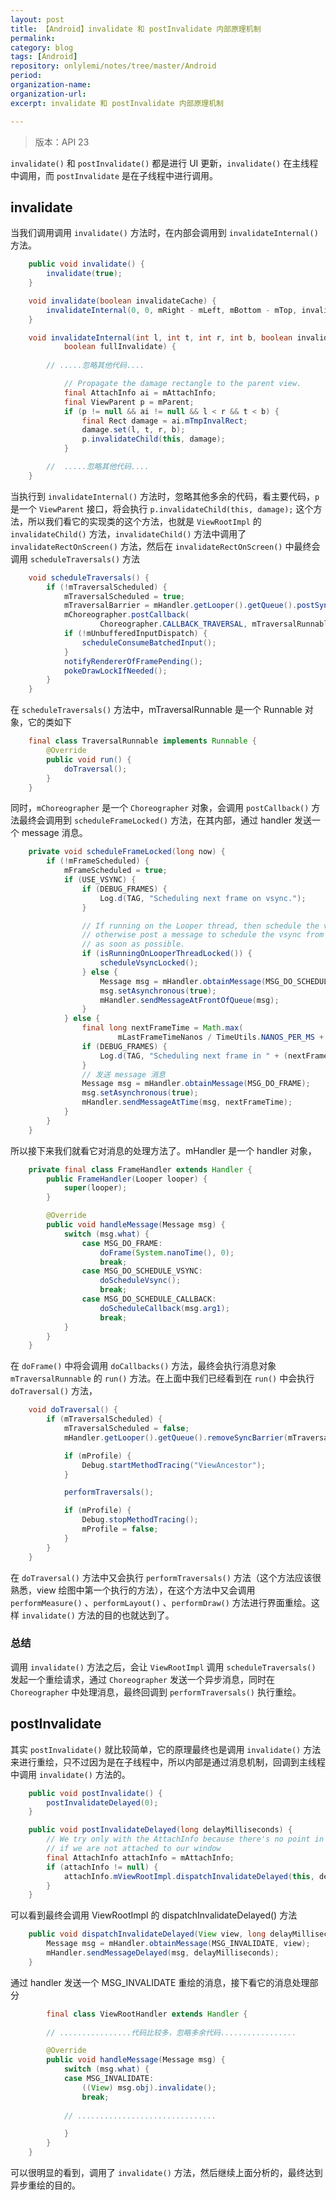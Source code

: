 ```yaml
---
layout: post
title: 【Android】invalidate 和 postInvalidate 内部原理机制
permalink: 
category: blog
tags: [Android]
repository: onlylemi/notes/tree/master/Android
period: 
organization-name: 
organization-url: 
excerpt: invalidate 和 postInvalidate 内部原理机制

---
```


> 版本：API 23

`invalidate()` 和 `postInvalidate()` 都是进行 UI 更新，`invalidate()` 在主线程中调用，而 `postInvalidate` 是在子线程中进行调用。

## invalidate

当我们调用调用 `invalidate()` 方法时，在内部会调用到 `invalidateInternal()` 方法。

```java
    public void invalidate() {
        invalidate(true);
    }

    void invalidate(boolean invalidateCache) {
        invalidateInternal(0, 0, mRight - mLeft, mBottom - mTop, invalidateCache, true);
    }

    void invalidateInternal(int l, int t, int r, int b, boolean invalidateCache,
            boolean fullInvalidate) {
        
        // .....忽略其他代码....

            // Propagate the damage rectangle to the parent view.
            final AttachInfo ai = mAttachInfo;
            final ViewParent p = mParent;
            if (p != null && ai != null && l < r && t < b) {
                final Rect damage = ai.mTmpInvalRect;
                damage.set(l, t, r, b);
                p.invalidateChild(this, damage);
            }

        //  .....忽略其他代码....
    }
```

当执行到 `invalidateInternal()` 方法时，忽略其他多余的代码，看主要代码，`p` 是一个 `ViewParent` 接口，将会执行 `p.invalidateChild(this, damage);` 这个方法，所以我们看它的实现类的这个方法，也就是 `ViewRootImpl` 的 `invalidateChild()` 方法，`invalidateChild()` 方法中调用了 `invalidateRectOnScreen()` 方法，然后在 `invalidateRectOnScreen()` 中最终会调用 `scheduleTraversals()` 方法

```java
    void scheduleTraversals() {
        if (!mTraversalScheduled) {
            mTraversalScheduled = true;
            mTraversalBarrier = mHandler.getLooper().getQueue().postSyncBarrier();
            mChoreographer.postCallback(
                    Choreographer.CALLBACK_TRAVERSAL, mTraversalRunnable, null);
            if (!mUnbufferedInputDispatch) {
                scheduleConsumeBatchedInput();
            }
            notifyRendererOfFramePending();
            pokeDrawLockIfNeeded();
        }
    }
```

在 `scheduleTraversals()` 方法中，mTraversalRunnable 是一个 Runnable 对象，它的类如下

```java
    final class TraversalRunnable implements Runnable {
        @Override
        public void run() {
            doTraversal();
        }
    }
```

同时，`mChoreographer` 是一个 `Choreographer` 对象，会调用 `postCallback()` 方法最终会调用到 `scheduleFrameLocked()` 方法，在其内部，通过 handler 发送一个 message 消息。

```java
    private void scheduleFrameLocked(long now) {
        if (!mFrameScheduled) {
            mFrameScheduled = true;
            if (USE_VSYNC) {
                if (DEBUG_FRAMES) {
                    Log.d(TAG, "Scheduling next frame on vsync.");
                }

                // If running on the Looper thread, then schedule the vsync immediately,
                // otherwise post a message to schedule the vsync from the UI thread
                // as soon as possible.
                if (isRunningOnLooperThreadLocked()) {
                    scheduleVsyncLocked();
                } else {
                    Message msg = mHandler.obtainMessage(MSG_DO_SCHEDULE_VSYNC);
                    msg.setAsynchronous(true);
                    mHandler.sendMessageAtFrontOfQueue(msg);
                }
            } else {
                final long nextFrameTime = Math.max(
                        mLastFrameTimeNanos / TimeUtils.NANOS_PER_MS + sFrameDelay, now);
                if (DEBUG_FRAMES) {
                    Log.d(TAG, "Scheduling next frame in " + (nextFrameTime - now) + " ms.");
                }
                // 发送 message 消息
                Message msg = mHandler.obtainMessage(MSG_DO_FRAME);
                msg.setAsynchronous(true);
                mHandler.sendMessageAtTime(msg, nextFrameTime);
            }
        }
    }
```

所以接下来我们就看它对消息的处理方法了。mHandler 是一个 handler 对象，

```java
    private final class FrameHandler extends Handler {
        public FrameHandler(Looper looper) {
            super(looper);
        }

        @Override
        public void handleMessage(Message msg) {
            switch (msg.what) {
                case MSG_DO_FRAME:
                    doFrame(System.nanoTime(), 0);
                    break;
                case MSG_DO_SCHEDULE_VSYNC:
                    doScheduleVsync();
                    break;
                case MSG_DO_SCHEDULE_CALLBACK:
                    doScheduleCallback(msg.arg1);
                    break;
            }
        }
    }
```

在 `doFrame()` 中将会调用 `doCallbacks()` 方法，最终会执行消息对象 `mTraversalRunnable` 的 `run()` 方法。在上面中我们已经看到在 `run()` 中会执行 `doTraversal()` 方法，

```java
    void doTraversal() {
        if (mTraversalScheduled) {
            mTraversalScheduled = false;
            mHandler.getLooper().getQueue().removeSyncBarrier(mTraversalBarrier);

            if (mProfile) {
                Debug.startMethodTracing("ViewAncestor");
            }

            performTraversals();

            if (mProfile) {
                Debug.stopMethodTracing();
                mProfile = false;
            }
        }
    }
```

在 `doTraversal()` 方法中又会执行 `performTraversals()` 方法（这个方法应该很熟悉，view 绘图中第一个执行的方法），在这个方法中又会调用 `performMeasure()` 、`performLayout()` 、`performDraw()` 方法进行界面重绘。这样 `invalidate()` 方法的目的也就达到了。

### 总结

调用 `invalidate()` 方法之后，会让 `ViewRootImpl` 调用 `scheduleTraversals()` 发起一个重绘请求，通过 `Choreographer` 发送一个异步消息，同时在 `Choreographer` 中处理消息，最终回调到 `performTraversals()` 执行重绘。
 
## postInvalidate

其实 `postInvalidate()` 就比较简单，它的原理最终也是调用 `invalidate()` 方法来进行重绘，只不过因为是在子线程中，所以内部是通过消息机制，回调到主线程中调用 `invalidate()` 方法的。

```java
    public void postInvalidate() {
        postInvalidateDelayed(0);
    }

    public void postInvalidateDelayed(long delayMilliseconds) {
        // We try only with the AttachInfo because there's no point in invalidating
        // if we are not attached to our window
        final AttachInfo attachInfo = mAttachInfo;
        if (attachInfo != null) {
            attachInfo.mViewRootImpl.dispatchInvalidateDelayed(this, delayMilliseconds);
        }
    }
```

可以看到最终会调用 ViewRootImpl 的 dispatchInvalidateDelayed() 方法

```java
    public void dispatchInvalidateDelayed(View view, long delayMilliseconds) {
        Message msg = mHandler.obtainMessage(MSG_INVALIDATE, view);
        mHandler.sendMessageDelayed(msg, delayMilliseconds);
    }
```

通过 handler 发送一个 MSG_INVALIDATE 重绘的消息，接下看它的消息处理部分

```java
        final class ViewRootHandler extends Handler {
        
        // ................代码比较多，忽略多余代码.................

        @Override
        public void handleMessage(Message msg) {
            switch (msg.what) {
            case MSG_INVALIDATE:
                ((View) msg.obj).invalidate();
                break;
            
            // ...............................

            }
        }
    }
```

可以很明显的看到，调用了 `invalidate()` 方法，然后继续上面分析的，最终达到异步重绘的目的。